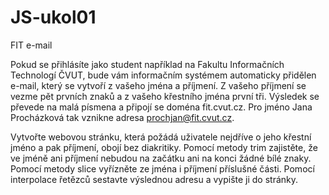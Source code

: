 # JS-ukol01
FIT e-mail

Pokud se přihlásíte jako student například na Fakultu
 Informačních Technologí ČVUT, bude vám informačním systémem 
 automaticky přidělen e-mail, který se vytvoří z vašeho jména a příjmení. 
 Z vašeho příjmení se vezme pět prvních znaků a z vašeho křestního 
 jména první tři. Výsledek se převede na malá písmena a připojí se 
 doména fit.cvut.cz. Pro jméno Jana Procházková tak vznikne adresa 
 prochjan@fit.cvut.cz.

Vytvořte webovou stránku, která požádá uživatele nejdříve o 
jeho křestní jméno a pak příjmení, obojí bez diakritiky.
Pomocí metody trim zajistěte, že ve jméně ani příjmení nebudou 
na začátku ani na konci žádné bílé znaky.
Pomocí metody slice vyřízněte ze jména i příjmení příslušné části.
Pomocí interpolace řetězců sestavte výslednou adresu a vypište ji do stránky.
